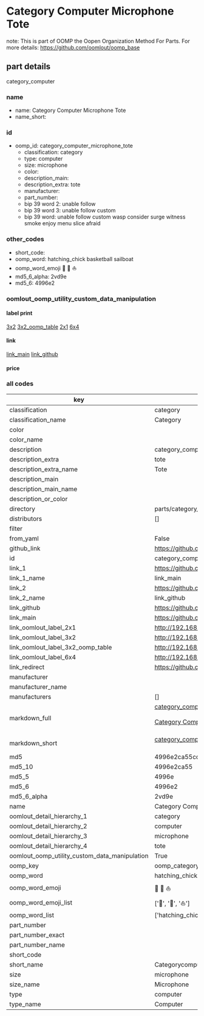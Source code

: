 # Category Computer Microphone Tote  

note: This is part of OOMP the Oopen Organization Method For Parts. For more details: https://github.com/oomlout/oomp_base

##  part details
  



category_computer



### name
* name: Category Computer Microphone Tote
* name_short: 
### id
* oomp_id: category_computer_microphone_tote
  * classification: category
  * type: computer
  * size: microphone
  * color: 
  * description_main: 
  * description_extra: tote
  * manufacturer: 
  * part_number: 
  * bip 39 word 2: unable follow
  * bip 39 word 3: unable follow custom
  * bip 39 word: unable follow custom wasp consider surge witness smoke enjoy menu slice afraid

### other_codes
* short_code: 
* oomp_word: hatching_chick basketball sailboat
* oomp_word_emoji :hatching_chick: :basketball: :sailboat:
* md5_6_alpha: 2vd9e
* md5_6: 4996e2






### oomlout_oomp_utility_custom_data_manipulation
#### label print
[3x2](http://192.168.1.245:1112/?label=oomp%202vd9e)
[3x2_oomp_table](http://192.168.1.108:1112/?label=oomp%202vd9e)
[2x1](http://192.168.1.242:1112/?label=oomp%202vd9e)
[6x4](http://192.168.1.55:1112/?label=oomp%202vd9e)    

#### link

[link_main](https://github.com/oomlout/oomlout_oomp_version_1_messy/tree/main/parts/category_computer_microphone_tote) [link_github](https://github.com/oomlout/oomlout_oomp_version_1_messy/tree/main/parts/category_computer_microphone_tote)                             

#### price







### all codes 
| key | value |  
| --- | --- |  
| classification | category |  
| classification_name | Category |  
| color |  |  
| color_name |  |  
| description | category_computer |  
| description_extra | tote |  
| description_extra_name | Tote |  
| description_main |  |  
| description_main_name |  |  
| description_or_color |   |  
| directory | parts/category_computer_microphone_tote |  
| distributors | [] |  
| filter |  |  
| from_yaml | False |  
| github_link | https://github.com/oomlout/oomlout_oomp_part_src/tree/main/parts/category_computer_microphone_tote |  
| id | category_computer_microphone_tote |  
| link_1 | https://github.com/oomlout/oomlout_oomp_version_1_messy/tree/main/parts/category_computer_microphone_tote |  
| link_1_name | link_main |  
| link_2 | https://github.com/oomlout/oomlout_oomp_version_1_messy/tree/main/parts/category_computer_microphone_tote |  
| link_2_name | link_github |  
| link_github | https://github.com/oomlout/oomlout_oomp_version_1_messy/tree/main/parts/category_computer_microphone_tote |  
| link_main | https://github.com/oomlout/oomlout_oomp_version_1_messy/tree/main/parts/category_computer_microphone_tote |  
| link_oomlout_label_2x1 | http://192.168.1.242:1112/?label=oomp%202vd9e |  
| link_oomlout_label_3x2 | http://192.168.1.245:1112/?label=oomp%202vd9e |  
| link_oomlout_label_3x2_oomp_table | http://192.168.1.108:1112/?label=oomp%202vd9e |  
| link_oomlout_label_6x4 | http://192.168.1.55:1112/?label=oomp%202vd9e |  
| link_redirect | https://github.com/oomlout/oomlout_oomp_version_1_messy/tree/main/parts/category_computer_microphone_tote |  
| manufacturer |  |  
| manufacturer_name |  |  
| manufacturers | [] |  
| markdown_full | [category_computer_microphone_tote](none)<br>[](none)<br>[Category Computer Microphone Tote](none)<br><br> |  
| markdown_short | [category_computer_microphone_tote](none)<br><br> |  
| md5 | 4996e2ca55ccdf976917af786d16af62 |  
| md5_10 | 4996e2ca55 |  
| md5_5 | 4996e |  
| md5_6 | 4996e2 |  
| md5_6_alpha | 2vd9e |  
| name | Category Computer Microphone Tote |  
| oomlout_detail_hierarchy_1 | category |  
| oomlout_detail_hierarchy_2 | computer |  
| oomlout_detail_hierarchy_3 | microphone |  
| oomlout_detail_hierarchy_4 | tote |  
| oomlout_oomp_utility_custom_data_manipulation | True |  
| oomp_key | oomp_category_computer_microphone_tote |  
| oomp_word | hatching_chick basketball sailboat |  
| oomp_word_emoji | :hatching_chick: :basketball: :sailboat: |  
| oomp_word_emoji_list | [':hatching_chick:', ':basketball:', ':sailboat:'] |  
| oomp_word_list | ['hatching_chick', 'basketball', 'sailboat'] |  
| part_number |  |  
| part_number_exact |  |  
| part_number_name |  |  
| short_code |  |  
| short_name | Categorycomputer |  
| size | microphone |  
| size_name | Microphone |  
| type | computer |  
| type_name | Computer |  

